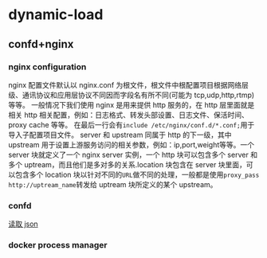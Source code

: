 # dynamic-load

## confd+nginx

### nginx configuration

nginx 配置文件默认以 nginx.conf 为根文件，根文件中根配置项目根据网络层级、通讯协议和应用层协议不同因而字段名有所不同(可能为 tcp,udp,http,rtmp)等等。
一般情况下我们使用 nginx 是用来提供 http 服务的，在 http 层里面就是相关 http 相关配置，例如：日志格式、转发头部设置、日志文件、保活时间、proxy cache 等等。
在最后一行会有`include /etc/nginx/conf.d/*.conf;`用于导入子配置项目文件。
server 和 upstream 同属于 http 的下一级，其中 upstream 用于设置上游服务访问的相关参数，例如：ip,port,weight等等。一个 server 块就定义了一个 nginx server 实例，一个 http 块可以包含多个 server 和多个 uptream，而且他们是多对多的关系.location 块包含在 server 块里面，可以包含多个 location 块以针对不同的`URL`做不同的处理，一般都是使用`proxy_pass http://uptream_name`转发给 uptream 块所定义的某个 upstream。

### confd

[读取 json](https://github.com/kelseyhightower/confd/blob/master/docs/templates.md#complex-example)

### docker process manager
